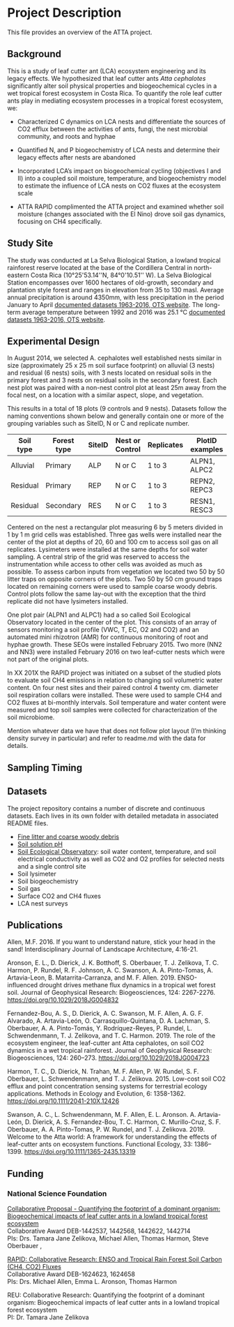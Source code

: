 # Project Description

This file provides an overview of the ATTA project. 

## Background 

This is a study of leaf cutter ant (LCA) ecosystem engineering and its legacy effects. We hypothesized that leaf cutter ants *Atta cephalotes* significantly alter soil physical properties and biogeochemical cycles in a wet tropical forest ecosystem in Costa Rica. To quantify the role leaf cutter ants play in mediating ecosystem processes in a tropical forest ecosystem, we:

* Characterized C dynamics on LCA nests and differentiate the sources of CO2 efflux between the activities of ants, fungi, the nest microbial community, and roots and hyphae

* Quantified N, and P biogeochemistry of LCA nests and determine their legacy effects after nests are abandoned 

* Incorporated LCA’s impact on biogeochemical cycling (objectives I and II) into a coupled soil moisture, temperature, and biogeochemistry model to estimate the influence of LCA nests on CO2 fluxes at the ecosystem scale 

* ATTA RAPID complimented the ATTA project and examined whether soil moisture (changes associated with the El Nino) drove soil gas dynamics, focusing on CH4 specifically. 

## Study Site

The study was conducted at La Selva Biological Station, a lowland tropical rainforest reserve located at the base of the Cordillera Central in north-eastern Costa Rica (10°25'53.14''N, 84°0'10.51'' W). La Selva Biological Station encompasses over 1600 hectares of old-growth, secondary and plantation style forest and ranges in elevation from 35 to 130 masl. Average annual precipitation is around 4350mm, with less precipitation in the period January to April [documented datasets 1963-2016, OTS website](https://anetium.ots.ac.cr/meteoro/default.php?pestacion=1). The long-term average temperature between 1992 and 2016 was 25.1 °C [documented datasets 1963-2016, OTS website](https://anetium.ots.ac.cr/meteoro/default.php?pestacion=1).

## Experimental Design

In August 2014, we selected A. cephalotes well established nests similar in size (approximately 25 x 25 m soil surface footprint) on alluvial (3 nests) and residual (6 nests) soils, with 3 nests located on residual soils in the primary forest and 3 nests on residual soils in the secondary forest. Each nest plot was paired with a non-nest control plot at least 25m away from the focal nest, on a location with a similar aspect, slope, and vegetation. 

This results in a total of 18 plots (9 controls and 9 nests). Datasets follow the naming conventions shown below and generally contain one or more of the grouping variables such as SiteID, N or C and replicate number.

|Soil type|Forest type|SiteID|Nest or Control|Replicates|PlotID examples|
|---------|-----------|------|---------------|----------|---------------|
|Alluvial |Primary    |ALP   |N or C         |1 to 3    |ALPN1, ALPC2   |
|Residual |Primary    |REP   |N or C         |1 to 3    |REPN2, REPC3   |
|Residual |Secondary  |RES   |N or C         |1 to 3    |RESN1, RESC3   |

Centered on the nest a rectangular plot measuring 6 by 5 meters divided in 1 by 1 m grid cells was established. Three gas wells were installed near the center of the plot at depths of 20, 60 and 100 cm to access soil gas on all replicates. Lysimeters were installed at the same depths for soil water sampling. A central strip of the grid was reserved to access the instrumentation while access to other cells was avoided as much as possible. To assess carbon inputs from vegetation we located two 50 by 50 litter traps on opposite corners of the plots. Two 50 by 50 cm ground traps located on remaining corners were used to sample coarse woody debris. Control plots follow the same lay-out with the exception that the third replicate did not have lysimeters installed.

One plot pair (ALPN1 and ALPC1) had a so called Soil Ecological Observatory located in the center of the plot. This consists of an array of sensors monitoring a soil profile (VWC, T, EC, O2 and CO2) and an automated mini rhizotron (AMR) for continuous monitoring of root and hyphae growth. These SEOs were installed February 2015. Two more (NN2 and NN3) were installed February 2016 on two leaf-cutter nests which were not part of the original plots. 

In XX 201X the RAPID project was initiated on a subset of the studied plots to evaluate soil CH4 emissions in relation to changing soil volumetric water content. On four nest sites and their paired control 4 twenty cm. diameter soil respiration collars were installed. These were used to sample CH4 and CO2 fluxes at bi-monthly intervals. Soil  temperature and water content were measured and top soil samples were collected for characterization of the soil microbiome. 

Mention whatever data we have that does not follow plot layout (I’m thinking density survey in particular) and refer to readme.md with the data for details.

## Sampling Timing


## Datasets

The project repository contains a number of discrete and continuous datasets. Each lives in its own folder with detailed metadata in associated README files.

* [Fine litter and coarse woody debris](https://github.com/attaproject/atta_biogeochemistry/blob/master/fine_litter_and_coarse_woody_debris)
* [Soil solution pH](https://github.com/attaproject/atta_biogeochemistry/blob/master/soil_solution_ph)
* [Soil Ecological Observatory](https://github.com/attaproject/atta_biogeochemistry/blob/master/soil_ecological_observatory): soil water content, temperature, and soil electrical conductivity as well as CO2 and O2 profiles for selected nests and a single control site
* Soil lysimeter
* Soil biogeochemistry
* Soil gas
* Surface CO2 and CH4 fluxes
* LCA nest surveys


## Publications 

Allen, M.F. 2016. If you want to understand nature, stick your head in the sand! Interdisciplinary Journal of Landscape Architecture, 4:16-21.

Aronson, E. L., D. Dierick, J. K. Botthoff, S. Oberbauer, T. J. Zelikova, T. C. Harmon, P. Rundel, R. F. Johnson, A. C. Swanson, A. A. Pinto-Tomas, A. Artavia-Leon, B. Matarrita-Carranza, and M. F. Allen. 2019. ENSO-influenced drought drives methane flux dynamics in a tropical wet forest soil. Journal of Geophysical Research: Biogeosciences, 124: 2267-2276. https://doi.org/10.1029/2018JG004832

Fernandez-Bou, A. S., D. Dierick, A. C. Swanson, M. F. Allen, A. G. F. Alvarado, A. Artavia-León, O. Carrasquillo-Quintana, D. A. Lachman, S. Oberbauer, A. A. Pinto-Tomás, Y. Rodríquez-Reyes, P. Rundel, L. Schwendenmann, T. J. Zelikova, and T. C. Harmon. 2019. The role of the ecosystem engineer, the leaf-cutter ant Atta cephalotes, on soil CO2 dynamics in a wet tropical rainforest. Journal of Geophysical Research: Biogeosciences, 124: 260–273. https://doi.org/10.1029/2018JG004723

Harmon, T. C., D. Dierick, N. Trahan, M. F. Allen, P. W. Rundel, S. F. Oberbauer, L. Schwendenmann, and T. J. Zelikova. 2015. Low-cost soil CO2 efflux and point concentration sensing systems for terrestrial ecology applications. Methods in Ecology and Evolution, 6: 1358-1362. https://doi.org/10.1111/2041-210X.12426

Swanson, A. C., L. Schwendenmann, M. F. Allen, E. L. Aronson. A. Artavia-León, D. Dierick, A. S. Fernandez-Bou, T. C. Harmon, C. Murillo-Cruz, S. F. Oberbauer, A. A. Pinto-Tomas, P. W. Rundel, and T. J. Zelikova. 2019. Welcome to the Atta world: A framework for understanding the effects of leaf-cutter ants on ecosystem functions. Functional Ecology, 33: 1386– 1399. https://doi.org/10.1111/1365-2435.13319






## Funding

### National Science Foundation 

[Collaborative Proposal - Quantifying the footprint of a dominant organism: Biogeochemical impacts of leaf cutter ants in a lowland tropical forest ecosystem](https://nsf.gov/awardsearch/showAward?AWD_ID=1442568)  
Collaborative Award DEB-1442537, 1442568, 1442622, 1442714  
PIs: Drs. Tamara Jane Zelikova, Michael Allen, Thomas Harmon, Steve Oberbauer  	, 

[RAPID: Collaborative Research: ENSO and Tropical Rain Forest Soil Carbon (CH4, CO2) Fluxes](https://www.nsf.gov/awardsearch/showAward?AWD_ID=1624623)  
Collaborative Award DEB-1624623, 1624658  
PIs: Drs. Michael Allen, Emma L. Aronson, Thomas Harmon	  

REU: Collaborative Research: Quantifying the footprint of a dominant organism: Biogeochemical impacts of leaf cutter ants in a lowland tropical forest ecosystem  
PI: Dr. Tamara Jane Zelikova






